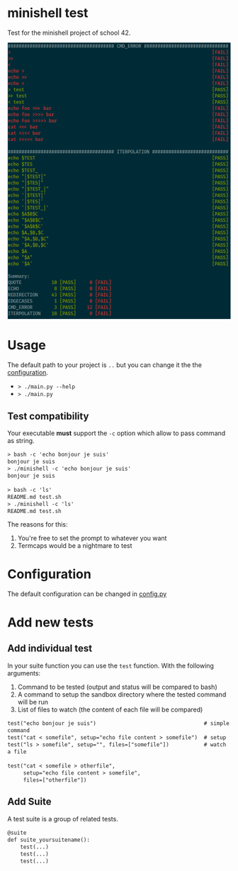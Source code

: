 # minishell test

Test for the minishell project of school 42.

![screenshot](./screenshot.png)

# Usage

The default path to your project is `..` but you can change it the the [configuration](config.py).

* `> ./main.py --help`
* `> ./main.py`

## Test compatibility

Your executable **must** support the `-c` option which allow to pass command as string.

```
> bash -c 'echo bonjour je suis'
bonjour je suis
> ./minishell -c 'echo bonjour je suis'
bonjour je suis

> bash -c 'ls'
README.md test.sh
> ./minishell -c 'ls'
README.md test.sh
```

The reasons for this:
1. You're free to set the prompt to whatever you want
2. Termcaps would be a nightmare to test

# Configuration

The default configuration can be changed in [config.py](config.py)

# Add new tests

## Add individual test

In your suite function you can use the `test` function. With the following arguments:

1. Command to be tested (output and status will be compared to bash)
2. A command to setup the sandbox directory where the tested command will be run
3. List of files to watch (the content of each file will be compared)

```
test("echo bonjour je suis")                                  # simple command
test("cat < somefile", setup="echo file content > somefile")  # setup
test("ls > somefile", setup="", files=["somefile"])           # watch a file

test("cat < somefile > otherfile",
     setup="echo file content > somefile",
     files=["otherfile"])
```

## Add Suite

A test suite is a group of related tests.

```
@suite
def suite_yoursuitename():
    test(...)
    test(...)
    test(...)
```
